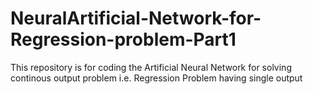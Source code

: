 # NeuralArtificial-Network-for-Regression-problem-Part1
This repository is for coding the Artificial Neural Network for solving continous output problem i.e. Regression Problem having single output
